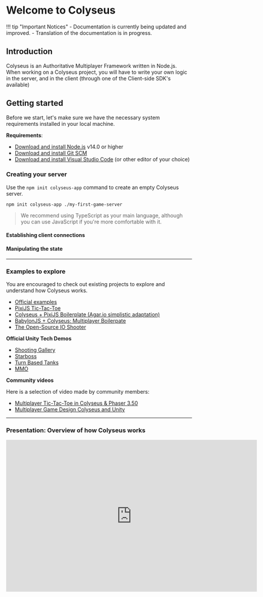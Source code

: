 # Welcome to Colyseus

!!! tip "Important Notices"
    - Documentation is currently being updated and improved.
    - Translation of the documentation is in progress.

## Introduction

Colyseus is an Authoritative Multiplayer Framework written in Node.js. When working on a Colyseus project, you will have to write your own logic in the server, and in the client (through one of the Client-side SDK's available)

## Getting started

Before we start, let's make sure we have the necessary system requirements installed in your local machine.

**Requirements**:

- [Download and install Node.js](https://nodejs.org/) v14.0 or higher
- [Download and install Git SCM](https://git-scm.com/downloads)
- [Download and install Visual Studio Code](https://code.visualstudio.com/) (or other editor of your choice)

### Creating your server

Use the `npm init colyseus-app` command to create an empty Colyseus server.

```
npm init colyseus-app ./my-first-game-server
```

> We recommend using TypeScript as your main language, although you can use JavaScript if you're more comfortable with it.

#### Establishing client connections

#### Manipulating the state


---

### Examples to explore

You are encouraged to check out existing projects to explore and understand how Colyseus works.

- [Official examples](https://github.com/colyseus/colyseus-examples)
- [PixiJS Tic-Tac-Toe](https://github.com/endel/colyseus-tic-tac-toe)
- [Colyseus + PixiJS Boilerplate (Agar.io simplistic adaptation)](https://github.com/endel/colyseus-pixijs-boilerplate)
- [BabylonJS + Colyseus: Multiplayer Boilerpate](https://github.com/endel/colyseus-babylonjs-boilerplate)
- [The Open-Source IO Shooter](https://github.com/halftheopposite/TOSIOS)

**Official Unity Tech Demos**

- [Shooting Gallery](/colyseus/demo/shooting-gallery/)
- [Starboss](/colyseus/demo/starboss/)
- [Turn Based Tanks](/colyseus/demo/turn-based-tanks/)
- [MMO](/colyseus/demo/mmo/)

**Community videos**

Here is a selection of video made by community members:

- [Multiplayer Tic-Tac-Toe in Colyseus & Phaser 3.50](https://www.youtube.com/playlist?list=PLumYWZ2t7CRueXsocQXOGqewmwzohljof)
- [Multiplayer Game Design Colyseus and Unity](https://www.youtube.com/playlist?list=PLxgtJR7f0RBK_yGDSbPuspqMR-oEi1S25)

---

### Presentation: Overview of how Colyseus works

<center>
  <iframe src="https://docs.google.com/presentation/d/e/2PACX-1vSjJtmU-SIkng_bFQ5z1000M6nPSoAoQL54j0Y_Cbg7R5tRe9FXLKaBmcKbY_iyEpnMqQGDjx_335QJ/embed?start=false&loop=false&delayms=3000" frameborder="0" width="680" height="411" allowfullscreen="true" mozallowfullscreen="true" webkitallowfullscreen="true"></iframe>
</center>
